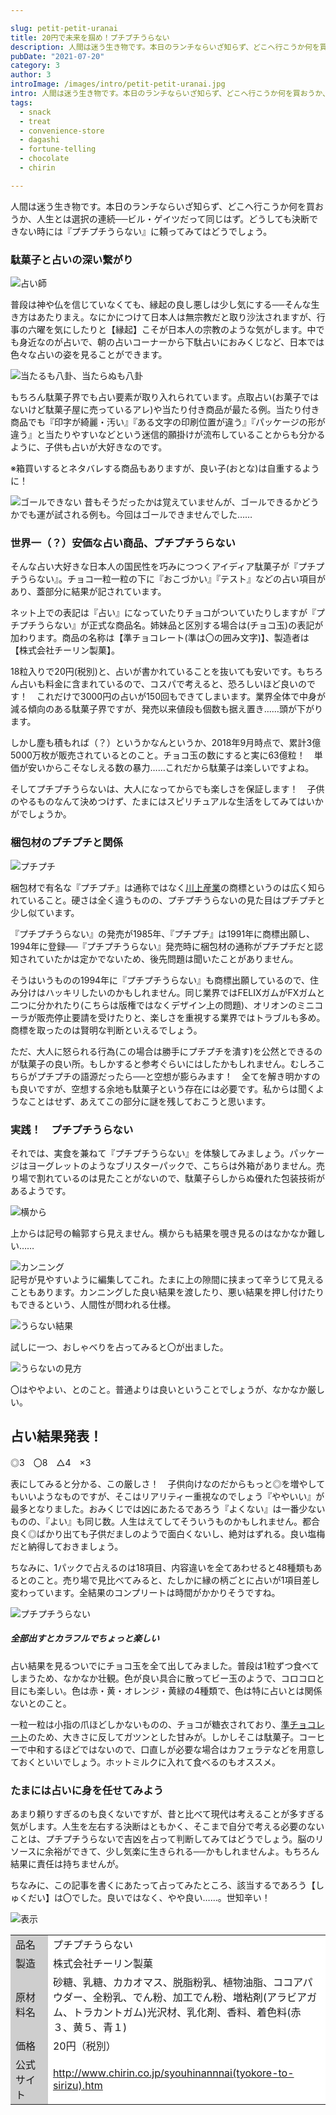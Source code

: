 ```yaml
---

slug: petit-petit-uranai
title: 20円で未来を掴め！プチプチうらない
description: 人間は迷う生き物です。本日のランチならいざ知らず、どこへ行こうか何を買おうか、人生とは選択の連続──ビル・ゲイツだって同じはず。どうしても決断できない時には『プチプチうらない』に頼ってみてはどうでしょう。
pubDate: "2021-07-20"
category: 3
author: 3
introImage: /images/intro/petit-petit-uranai.jpg
intro: 人間は迷う生き物です。本日のランチならいざ知らず、どこへ行こうか何を買おうか、人生とは選択の連続──ビル・ゲイツだって同じはず。どうしても決断できない時には『プチプチうらない』に頼ってみてはどうでしょう。
tags:
  - snack
  - treat
  - convenience-store
  - dagashi
  - fortune-telling
  - chocolate
  - chirin

---
```


人間は迷う生き物です。本日のランチならいざ知らず、どこへ行こうか何を買おうか、人生とは選択の連続──ビル・ゲイツだって同じはず。どうしても決断できない時には『プチプチうらない』に頼ってみてはどうでしょう。

### 駄菓子と占いの深い繋がり

![占い師](/toriscript-site/images/petit-petit-uranai/1.jpg)  

普段は神や仏を信じていなくても、縁起の良し悪しは少し気にする──そんな生き方はあたりまえ。なにかにつけて日本人は無宗教だと取り沙汰されますが、行事の六曜を気にしたりと【縁起】こそが日本人の宗教のような気がします。中でも身近なのが占いで、朝の占いコーナーから下駄占いにおみくじなど、日本では色々な占いの姿を見ることができます。


![当たるも八卦、当たらぬも八卦](/toriscript-site/images/petit-petit-uranai/2.jpg) 

もちろん駄菓子界でも占い要素が取り入れられています。点取占い(お菓子ではないけど駄菓子屋に売っているアレ)や当たり付き商品が最たる例。当たり付き商品でも『印字が綺麗・汚い』『ある文字の印刷位置が違う』『パッケージの形が違う』と当たりやすいなどという迷信的願掛けが流布していることからも分かるように、子供も占いが大好きなのです。

※箱買いするとネタバレする商品もありますが、良い子(おとな)は自重するように！



![ゴールできない](/toriscript-site/images/petit-petit-uranai/3.jpg)
昔もそうだったかは覚えていませんが、ゴールできるかどうかでも運が試される例も。今回はゴールできませんでした……

### 世界一（？）安価な占い商品、プチプチうらない
そんな占い大好きな日本人の国民性を巧みにつつくアイディア駄菓子が『プチプチうらない』。チョコ一粒一粒の下に『おこづかい』『テスト』などの占い項目があり、蓋部分に結果が記されています。

ネット上での表記は『占い』になっていたりチョコがついていたりしますが『プチプチうらない』が正式な商品名。姉妹品と区別する場合は(チョコ玉)の表記が加わります。商品の名称は【準チョコレート(準は〇の囲み文字)】、製造者は【株式会社チーリン製菓】。

18粒入りで20円(税別)と、占いが書かれていることを抜いても安いです。もちろん占いも料金に含まれているので、コスパで考えると、恐ろしいほど良いのです！　これだけで3000円の占いが150回もできてしまいます。業界全体で中身が減る傾向のある駄菓子界ですが、発売以来値段も個数も据え置き……頭が下がります。

しかし塵も積もれば（？）というかなんというか、2018年9月時点で、累計3億5000万枚が販売されているとのこと。チョコ玉の数にすると実に63億粒！　単価が安いからこそなしえる数の暴力……これだから駄菓子は楽しいですよね。

そしてプチプチうらないは、大人になってからでも楽しさを保証します！　子供のやるものなんて決めつけず、たまにはスピリチュアルな生活をしてみてはいかがでしょうか。

### 梱包材のプチプチと関係



![プチプチ](/toriscript-site/images/petit-petit-uranai/4.jpg)  

梱包材で有名な『プチプチ』は通称ではなく<a href="http://www.putiputi.co.jp/" target="_blank" rel="noopener">川上産業</a>の商標というのは広く知られていること。硬さは全く違うものの、プチプチうらないの見た目はプチプチと少し似ています。

『プチプチうらない』の発売が1985年、『プチプチ』は1991年に商標出願し、1994年に登録──『プチプチうらない』発売時に梱包材の通称がプチプチだと認知されていたかは定かでないため、後先問題は聞いたことがありません。

そうはいうものの1994年に『プチプチうらない』も商標出願しているので、住み分けはハッキリしたいのかもしれません。同じ業界ではFELIXガムがFXガムと二つに分かれたり(こちらは版権ではなくデザイン上の問題)、オリオンのミニコーラが販売停止要請を受けたりと、楽しさを重視する業界ではトラブルも多め。商標を取ったのは賢明な判断といえるでしょう。

ただ、大人に怒られる行為(この場合は勝手にプチプチを潰す)を公然とできるのが駄菓子の良い所。もしかすると参考ぐらいにはしたかもしれません。むしろこちらがプチプチの語源だったら──と空想が膨らみます！　全てを解き明かすのも良いですが、空想する余地も駄菓子という存在には必要です。私からは聞くようなことはせず、あえてこの部分に謎を残しておこうと思います。

### 実践！　プチプチうらない
それでは、実食を兼ねて『プチプチうらない』を体験してみましょう。パッケージはヨーグレットのようなブリスターパックで、こちらは外箱がありません。売り場で割れているのは見たことがないので、駄菓子らしからぬ優れた包装技術があるようです。



![横から](/toriscript-site/images/petit-petit-uranai/5.jpg)  

上からは記号の輪郭すら見えません。横からも結果を覗き見るのはなかなか難しい……



![カンニング](/toriscript-site/images/petit-petit-uranai/6.jpg)  
記号が見やすいように編集してこれ。たまに上の隙間に挟まって辛うじて見えることもあります。カンニングした良い結果を渡したり、悪い結果を押し付けたりもできるという、人間性が問われる仕様。



![うらない結果](/toriscript-site/images/petit-petit-uranai/7.jpg)  

試しに一つ、おしゃべりを占ってみると〇が出ました。



![うらないの見方](/toriscript-site/images/petit-petit-uranai/8.jpg)  

〇はややよい、とのこと。普通よりは良いということでしょうが、なかなか厳しい。

## 占い結果発表！
◎3　〇8　△4　×3

表にしてみると分かる、この厳しさ！　子供向けなのだからもっと◎を増やしてもいいようなものですが、そこはリアリティー重視なのでしょう『ややいい』が最多となりました。おみくじでは凶にあたるであろう『よくない』は一番少ないものの、『よい』も同じ数。人生はえてしてそういうものかもしれません。都合良く◎ばかり出ても子供だましのようで面白くないし、絶対はずれる。良い塩梅だと納得しておきましょう。

ちなみに、1パックで占えるのは18項目、内容違いを全てあわせると48種類もあるとのこと。売り場で見比べてみると、たしかに縁の柄ごとに占いが1項目差し変わっています。全結果のコンプリートは時間がかかりそうですね。



![プチプチうらない](/toriscript-site/images/petit-petit-uranai/9.jpg)
<h5 class="note-box">全部出すとカラフルでちょっと楽しい</h5>

占い結果を見るついでにチョコ玉を全て出してみました。普段は1粒ずつ食べてしまうため、なかなか壮観。色が良い具合に散ってビー玉のようで、コロコロと目にも楽しい。色は赤・黄・オレンジ・黄緑の4種類で、色は特に占いとは関係ないとのこと。

一粒一粒は小指の爪ほどしかないものの、チョコが糖衣されており、<a href="http://www.chocolate.or.jp/chocolate/" target="_blank" rel="noopener">準チョコレート</a>のため、大きさに反してガツンとした甘みが。しかしそこは駄菓子。コーヒーで中和するほどではないので、口直しが必要な場合はカフェラテなどを用意しておくといいでしょう。ホットミルクに入れて食べるのもオススメ。

### たまには占いに身を任せてみよう

あまり頼りすぎるのも良くないですが、昔と比べて現代は考えることが多すぎる気がします。人生を左右する決断はともかく、そこまで自分で考える必要のないことは、プチプチうらないで吉凶を占って判断してみてはどうでしょう。脳のリソースに余裕ができて、少し気楽に生きられる──かもしれませんよ。もちろん結果に責任は持ちませんが。

ちなみに、この記事を書くにあたって占ってみたところ、該当するであろう【しゅくだい】は〇でした。良いではなく、やや良い……。世知辛い！



![表示](/toriscript-site/images/petit-petit-uranai/10.jpg)  
<div class="overflow-x-auto">
<table class="skeletonTable" border="0" cellspacing="0" cellpadding="1">
<tbody>
<tr>
<td style="width: 115px;" bgcolor="#cecece">品名</td>
<td style="width: 600px; background-color:#ffffff;">プチプチうらない</td>
</tr>
<tr>
<td style="width: 115px;" bgcolor="#cecece">製造</td>
<td style="width: 600px; background-color:#ffffff;">株式会社チーリン製菓</td>
</tr>
<tr>
<td style="width: 115px;" bgcolor="#cecece">原材料名</td>
<td style="width: 600px; background-color:#ffffff;">砂糖、乳糖、カカオマス、脱脂粉乳、植物油脂、ココアパウダー、全粉乳、でん粉、加工でん粉、増粘剤(アラビアガム、トラカントガム)光沢材、乳化剤、香料、着色料(赤３、黄５、青１)</td>
</tr>
<tr>
<td style="width: 115px;" bgcolor="#cecece">価格</td>
<td style="width: 600px; background-color:#ffffff;">20円（税別）</td>
</tr>
<tr>
<td style="width: 115px;" bgcolor="#cecece">公式サイト</td>
<td style="width: 600px; background-color:#ffffff;"><a href="http://www.chirin.co.jp/syouhinannnai(tyokore-to-sirizu).htm" target="_blank" rel="noopener">http://www.chirin.co.jp/syouhinannnai(tyokore-to-sirizu).htm</a></td>
</tr>
</tbody>
</table>
</div>